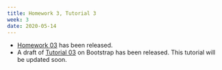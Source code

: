 ```yaml
---
title: Homework 3, Tutorial 3
week: 3
date: 2020-05-14
---
```

- [Homework 03](https://piazza.com/class_profile/get_resource/k8pcxfiwkxf2ec/ka66bp0dj0w3tp) has been released. 
- A draft of [Tutorial 03](/dsper2020/tutorials/tutorial03/) on Bootstrap has been released. This tutorial will be updated soon. 